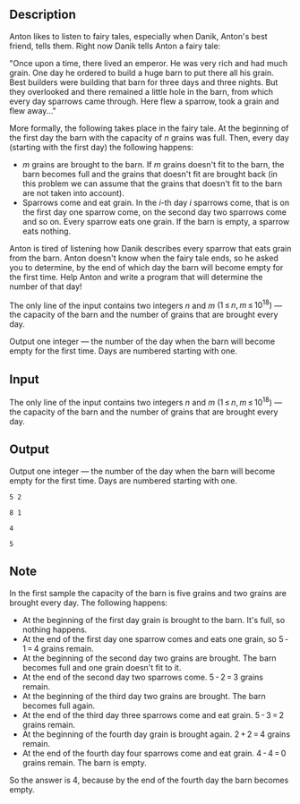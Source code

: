 ## Description

<div><p>Anton likes to listen to fairy tales, especially when Danik, Anton's best friend, tells them. Right now Danik tells Anton a fairy tale:</p><p>"Once upon a time, there lived an emperor. He was very rich and had much grain. One day he ordered to build a huge barn to put there all his grain. Best builders were building that barn for three days and three nights. But they overlooked and there remained a little hole in the barn, from which every day sparrows came through. Here flew a sparrow, took a grain and flew away..."</p><p>More formally, the following takes place in the fairy tale. At the beginning of the first day the barn with the capacity of <span class="tex-span"><i>n</i></span> grains was full. Then, every day (starting with the first day) the following happens:</p><ul> <li> <span class="tex-span"><i>m</i></span> grains are brought to the barn. If <span class="tex-span"><i>m</i></span> grains doesn't fit to the barn, the barn becomes full and the grains that doesn't fit are brought back (in this problem we can assume that the grains that doesn't fit to the barn are not taken into account). </li><li> Sparrows come and eat grain. In the <span class="tex-span"><i>i</i></span>-th day <span class="tex-span"><i>i</i></span> sparrows come, that is on the first day one sparrow come, on the second day two sparrows come and so on. Every sparrow eats one grain. If the barn is empty, a sparrow eats nothing. </li></ul><p>Anton is tired of listening how Danik describes every sparrow that eats grain from the barn. Anton doesn't know when the fairy tale ends, so he asked you to determine, by the end of which day the barn will become empty for the first time. Help Anton and write a program that will determine the number of that day!</p></div><div class="input-specification"><p>The only line of the input contains two integers <span class="tex-span"><i>n</i></span> and <span class="tex-span"><i>m</i></span> <span class="tex-span">(1 ≤ <i>n</i>, <i>m</i> ≤ 10<sup class="upper-index">18</sup>)</span>&nbsp;— the capacity of the barn and the number of grains that are brought every day.</p></div><div class="output-specification"><p>Output one integer&nbsp;— the number of the day when the barn will become empty for the first time. Days are numbered starting with one.</p></div>

## Input

<p>The only line of the input contains two integers <span class="tex-span"><i>n</i></span> and <span class="tex-span"><i>m</i></span> <span class="tex-span">(1 ≤ <i>n</i>, <i>m</i> ≤ 10<sup class="upper-index">18</sup>)</span>&nbsp;— the capacity of the barn and the number of grains that are brought every day.</p>

## Output

<p>Output one integer&nbsp;— the number of the day when the barn will become empty for the first time. Days are numbered starting with one.</p>





```input1
5 2

```




```input2
8 1

```




```output1
4

```




```output2
5

```



## Note

<p>In the first sample the capacity of the barn is five grains and two grains are brought every day. The following happens:</p><ul> <li> At the beginning of the first day grain is brought to the barn. It's full, so nothing happens. </li><li> At the end of the first day one sparrow comes and eats one grain, so <span class="tex-span">5 - 1 = 4</span> grains remain. </li><li> At the beginning of the second day two grains are brought. The barn becomes full and one grain doesn't fit to it. </li><li> At the end of the second day two sparrows come. <span class="tex-span">5 - 2 = 3</span> grains remain. </li><li> At the beginning of the third day two grains are brought. The barn becomes full again. </li><li> At the end of the third day three sparrows come and eat grain. <span class="tex-span">5 - 3 = 2</span> grains remain. </li><li> At the beginning of the fourth day grain is brought again. <span class="tex-span">2 + 2 = 4</span> grains remain. </li><li> At the end of the fourth day four sparrows come and eat grain. <span class="tex-span">4 - 4 = 0</span> grains remain. The barn is empty. </li></ul><p>So the answer is <span class="tex-span">4</span>, because by the end of the fourth day the barn becomes empty.</p>
